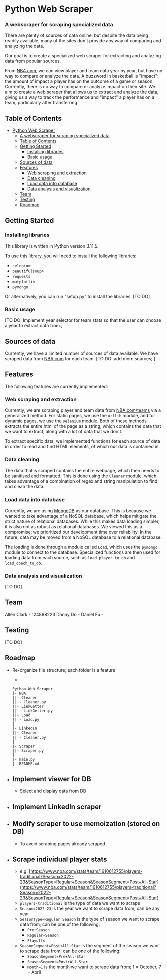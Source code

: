 # Python Web Scraper

### A webscraper for scraping specialized data

There are plenty of sources of data online, but despite the data being readily available, many of the sites don't provide any way of comparing and analyzing the data.

Our goal is to create a specialized web scraper for extracting and analyzing data from popular sources.

From [NBA.com](https://www.nba.com/), we can view player and team data year by year, but have no way to compare or analyze the data. A buzzword in basketball is "impact": the amount of impact a player has on the outcome of a game or season. Currently, there is no way to compare or analyze impact on their site. We aim to create a web scraper that allows us to extract and analyze the data, giving us a way to track the performance and "impact" a player has on a team, particularly after transferring.

## Table of Contents

- [Python Web Scraper](#python-web-scraper)
  - [A webscraper for scraping specialized data](#a-webscraper-for-scraping-specialized-data)
  - [Table of Contents](#table-of-contents)
  - [Getting Started](#getting-started)
    - [Installing libraries](#installing-libraries)
    - [Basic usage](#basic-usage)
  - [Sources of data](#sources-of-data)
  - [Features](#features)
    - [Web scraping and extraction](#web-scraping-and-extraction)
    - [Data cleaning](#data-cleaning)
    - [Load data into database](#load-data-into-database)
    - [Data analysis and visualization](#data-analysis-and-visualization)
  - [Team](#team)
  - [Testing](#testing)
  - [Roadmap](#roadmap)

## Getting Started

### Installing libraries

This library is written in Python version 3.11.5.

To use this library, you will need to install the following libraries:

- `selenium`
- `beautifulsoup4`
- `requests`
- `matplotlib`
- `pymongo`

Or alternatively, you can run "setup.py" to install the libraries. [TO DO]

### Basic usage

[TO DO: Implement year selector for team stats so that the user can choose a year to extract data from.]

## Sources of data

Currently, we have a limited number of sources of data available. We have scraped data from [NBA.com](https://www.nba.com/) for each team. [TO DO: add more sources; ]

## Features

The following features are currently implemented:

### Web scraping and extraction

Currently, we are scraping player and team data from [NBA.com/teams](https://www.nba.com/teams) via a generalized method. For static pages, we use the `urllib` module, and for dynamic pages, we use the `selenium` module. Both of these methods extracts the entire html of the page as a string, which contains the data that we want to extract, along with a lot of data that we don't.

To extract specific data, we implemented functions for each source of data in order to read and find HTML elements, of which our data is contained in.

### Data cleaning

The data that is scraped contains the entire webpage, which then needs to be sanitised and formatted. This is done using the `Cleaner` module, which takes advantage of a combination of regex and string manipulation to find and clean the data.

### Load data into database

Currently, we are using [MongoDB](https://www.mongodb.com/) as our database. This is because we wanted to take advantage of a NoSQL database, which helps mitigate the strict nature of relational databases. While this makes data loading simpler, it is also not as robust as relational databases. We viewed this as a compromise; we prioritized our development time over reliability. In the future, data may be moved from a NoSQL database to a relational database.

The loading is done through a module called `Load`, which uses the `pymongo` module to connect to the database. Specialized functions are then used for loading data from each source, such as `load_player_to_db` and `load_coach_to_db`.

### Data analysis and visualization

[TO DO]

## Team

Allen Clark - 124888223
Danny Do -
Daniel Fu -

## Testing

[TO DO]

## Roadmap

- Re-organize file structure; each folder is a feature

  -

  ```
  Python-Web-Scraper
  |- NBA
  ||- Cleaner
  |||- Cleaner.py
  ||- LinkGetter
  |||- LinkGetter.py
  ||- Load
  |||- Load.py
  |
  |- LinkedIn
  ||- Cleaner
  |||- Cleaner.py
  |
  |- Scraper
  ||- Scraper.py
  |
  |- main.py
  |- README.md
  ```

- ## Implement viewer for DB
  - Select and display data from DB
- ## Implement LinkedIn scraper
- ## Modify scraper to use memoization (stored on DB)
  - To avoid scraping pages already scraped
- ## Scrape individual player stats
  - e.g. [https://www.nba.com/stats/team/1610612755/players-traditional?Season=2022-23&SeasonType=Regular+Season&SeasonSegment=Post+All-Star](https://www.nba.com/stats/team/1610612755/players-traditional?Season=2022-23&SeasonType=Regular+Season&SeasonSegment=Post+All-Star)
  - `players-traditional` is the type of data we want to scrape
  - `Season=2022-23` is the year we want to scrape data from; can be any year
  - `SeasonType=Regular Season` is the type of season we want to scrape data from; can be one of the following:
    - `Pre+Season`
    - `Regular+Season`
    - `Playoffs`
  - `SeasonSegment=Post+All-Star` is the segment of the season we want to scrape data from; can be one of the following:
    - `SeasonSegment=Pre+All-Star`
    - `SeasonSegment=Post+All-Star`
    - `Month=1` is the month we want to scrape data from; 1 = October, 7 = April
